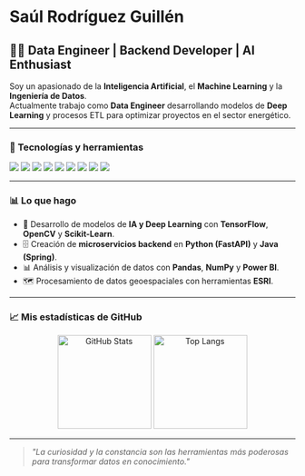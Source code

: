 # Saúl Rodríguez Guillén

## 🧑‍💻 Data Engineer | Backend Developer | AI Enthusiast  
Soy un apasionado de la **Inteligencia Artificial**, el **Machine Learning** y la **Ingeniería de Datos**.  
Actualmente trabajo como **Data Engineer** desarrollando modelos de **Deep Learning** y procesos ETL para optimizar proyectos en el sector energético.

---

### 🚀 Tecnologías y herramientas
<p>
  <img src="https://img.shields.io/badge/Python-3776AB?logo=python&logoColor=white" />
  <img src="https://img.shields.io/badge/TensorFlow-FF6F00?logo=tensorflow&logoColor=white" />
  <img src="https://img.shields.io/badge/OpenCV-5C3EE8?logo=opencv&logoColor=white" />
  <img src="https://img.shields.io/badge/Java-007396?logo=java&logoColor=white" />
  <img src="https://img.shields.io/badge/Spring-6DB33F?logo=spring&logoColor=white" />
  <img src="https://img.shields.io/badge/PostgreSQL-4169E1?logo=postgresql&logoColor=white" />
  <img src="https://img.shields.io/badge/Docker-2496ED?logo=docker&logoColor=white" />
  <img src="https://img.shields.io/badge/FastAPI-009688?logo=fastapi&logoColor=white" />
  <img src="https://img.shields.io/badge/Power%20BI-F2C811?logo=powerbi&logoColor=black" />
</p>

---

### 📊 Lo que hago
- 🧠 Desarrollo de modelos de **IA y Deep Learning** con **TensorFlow**, **OpenCV** y **Scikit-Learn**.  
- 🗄 Creación de **microservicios backend** en **Python (FastAPI)** y **Java (Spring)**.  
- 📊 Análisis y visualización de datos con **Pandas**, **NumPy** y **Power BI**.  
- 🗺 Procesamiento de datos geoespaciales con herramientas **ESRI**.  

---

### 📈 Mis estadísticas de GitHub
<div align="center">
  <img height="165" src="https://github-readme-stats.vercel.app/api?username=THIONG&show_icons=true&theme=tokyonight" alt="GitHub Stats" />
  <img height="165" src="https://github-readme-stats.vercel.app/api/top-langs/?username=THIONG&layout=compact&theme=tokyonight" alt="Top Langs" />
</div>

---

> *"La curiosidad y la constancia son las herramientas más poderosas para transformar datos en conocimiento."*  
